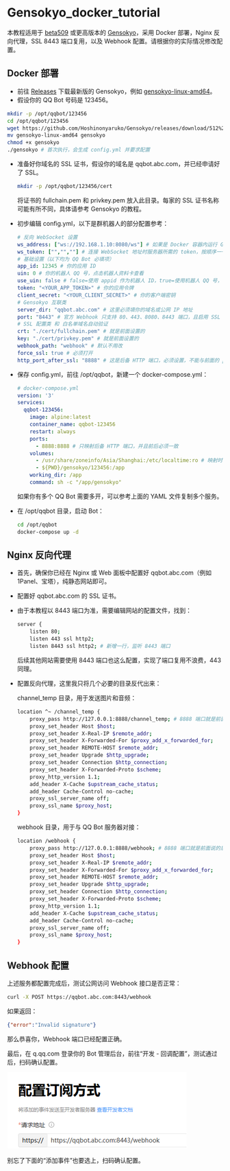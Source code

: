 # Gensokyo_docker_tutorial

本教程适用于 [beta509](https://github.com/Hoshinonyaruko/Gensokyo/commit/1c6e0723c92c7f6485d0df97c0da18d6cf53578e) 或更高版本的 [Gensokyo](https://github.com/Hoshinonyaruko/Gensokyo)，采用 Docker 部署，Nginx 反向代理，SSL 8443 端口复用，以及 Webhook 配置。请根据你的实际情况修改配置。

## Docker 部署

- 前往 [Releases](https://github.com/Hoshinonyaruko/Gensokyo/releases) 下载最新版的 Gensokyo，例如 [gensokyo-linux-amd64](https://github.com/Hoshinonyaruko/Gensokyo/releases/download/512%2Fmerge/gensokyo-linux-amd64)。
- 假设你的 QQ Bot 号码是 123456。

```bash
mkdir -p /opt/qqbot/123456
cd /opt/qqbot/123456
wget https://github.com/Hoshinonyaruko/Gensokyo/releases/download/512%2Fmerge/gensokyo-linux-amd64
mv gensokyo-linux-amd64 gensokyo
chmod +x gensokyo
./gensokyo # 首次执行，会生成 config.yml 并要求配置
```

- 准备好你域名的 SSL 证书，假设你的域名是 qqbot.abc.com，并已经申请好了 SSL。

  ```bash
  mkdir -p /opt/qqbot/123456/cert
  ```

  将证书的 fullchain.pem 和 privkey.pem 放入此目录。每家的 SSL 证书名称可能有所不同，具体请参考 Gensokyo 的教程。

- 初步编辑 config.yml，以下是群机器人的部分配置参考：

  ```yaml
  # 反向 WebSocket 设置
  ws_address: ["ws://192.168.1.10:8080/ws"] # 如果是 Docker 容器内运行 Gensokyo，需要将 WebSocket 地址设置为宿主机或容器映射的地址，不能使用 127.0.0.1 或 localhost
  ws_token: ["","",""] # 连接 WebSocket 地址时服务器所需的 token，按顺序一一对应，如果是 ws 地址，没有密钥，请留空
  # 基础设置（以下均为 QQ Bot 必填项）
  app_id: 12345 # 你的应用 ID
  uin: 0 # 你的机器人 QQ 号，点击机器人资料卡查看
  use_uin: false # false=使用 appid 作为机器人 ID，true=使用机器人 QQ 号，需设置正确的 uin
  token: "<YOUR_APP_TOKEN>" # 你的应用令牌
  client_secret: "<YOUR_CLIENT_SECRET>" # 你的客户端密钥
  # Gensokyo 互联类
  server_dir: "qqbot.abc.com" # 这里必须填你的域名或公网 IP 地址
  port: "8443" # 官方 Webhook 只支持 80、443、8080、8443 端口，且启用 SSL
  # SSL 配置类 和 白名单域名自动验证
  crt: "./cert/fullchain.pem" # 就是前面设置的
  key: "./cert/privkey.pem" # 就是前面设置的
  webhook_path: "webhook" # 默认不用改
  force_ssl: true # 必须打开
  http_port_after_ssl: "8888" # 这是后备 HTTP 端口，必须设置，不能与前面的 port 重复
  ```

- 保存 config.yml，前往 /opt/qqbot，新建一个 docker-compose.yml：

  ```yaml
  # docker-compose.yml
  version: '3'
  services:
    qqbot-123456:
      image: alpine:latest
      container_name: qqbot-123456
      restart: always
      ports:
        - 8888:8888 # 只映射后备 HTTP 端口，并且前后必须一致
      volumes:
        - /usr/share/zoneinfo/Asia/Shanghai:/etc/localtime:ro # 映射时区
        - ${PWD}/gensokyo/123456:/app
      working_dir: /app
      command: sh -c "/app/gensokyo"
  ```

  如果你有多个 QQ Bot 需要多开，可以参考上面的 YAML 文件复制多个服务。

- 在 /opt/qqbot 目录，启动 Bot：

  ```bash
  cd /opt/qqbot
  docker-compose up -d
  ```

## Nginx 反向代理

- 首先，确保你已经在 Nginx 或 Web 面板中配置好 qqbot.abc.com（例如 1Panel、宝塔），纯静态网站即可。
- 配置好 qqbot.abc.com 的 SSL 证书。
- 由于本教程以 8443 端口为准，需要编辑网站的配置文件，找到：

  ```bash
  server {
      listen 80;
      listen 443 ssl http2;
      listen 8443 ssl http2; # 新增一行，监听 8443 端口
  ```

  后续其他网站需要使用 8443 端口也这么配置，实现了端口复用不浪费，443 同理。

- 配置反向代理，这里我只将几个必要的目录反代出来：

  channel_temp 目录，用于发送图片和音频：

  ```bash
  location ^~ /channel_temp {
      proxy_pass http://127.0.0.1:8888/channel_temp; # 8888 端口就是前面说的后备 HTTP 端口
      proxy_set_header Host $host;
      proxy_set_header X-Real-IP $remote_addr;
      proxy_set_header X-Forwarded-For $proxy_add_x_forwarded_for;
      proxy_set_header REMOTE-HOST $remote_addr;
      proxy_set_header Upgrade $http_upgrade;
      proxy_set_header Connection $http_connection;
      proxy_set_header X-Forwarded-Proto $scheme;
      proxy_http_version 1.1;
      add_header X-Cache $upstream_cache_status;
      add_header Cache-Control no-cache;
      proxy_ssl_server_name off;
      proxy_ssl_name $proxy_host;
  }
  ```

  webhook 目录，用于与 QQ Bot 服务器对接：

  ```bash
  location /webhook {
      proxy_pass http://127.0.0.1:8888/webhook; # 8888 端口就是前面说的后备 HTTP 端口
      proxy_set_header Host $host;
      proxy_set_header X-Real-IP $remote_addr;
      proxy_set_header X-Forwarded-For $proxy_add_x_forwarded_for;
      proxy_set_header REMOTE-HOST $remote_addr;
      proxy_set_header Upgrade $http_upgrade;
      proxy_set_header Connection $http_connection;
      proxy_set_header X-Forwarded-Proto $scheme;
      proxy_http_version 1.1;
      add_header X-Cache $upstream_cache_status;
      add_header Cache-Control no-cache;
      proxy_ssl_server_name off;
      proxy_ssl_name $proxy_host;
  }
  ```

## Webhook 配置

上述服务都配置完成后，测试公网访问 Webhook 接口是否正常：

```bash
curl -X POST https://qqbot.abc.com:8443/webhook
```

如果返回：

```json
{"error":"Invalid signature"}
```

那么恭喜你，Webhook 端口已经配置正确。

最后，在 q.qq.com 登录你的 Bot 管理后台，前往“开发 - 回调配置”，测试通过后，扫码确认配置。

![image-20241124164306001](images\image-20241124164306001.png)

别忘了下面的“添加事件”也要选上，扫码确认配置。